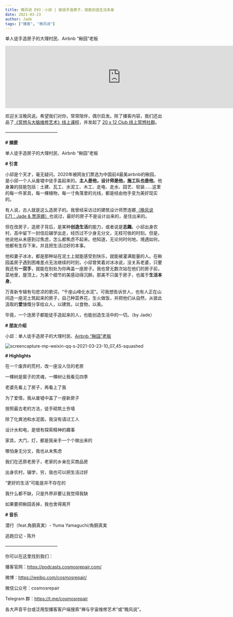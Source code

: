 ```yaml
---
title: 晚风说 E93：小邱 | 能徒手造房子，就能创造生活本身
date: 2021-03-23
author: Jade
tags: ["播客", "晚风说"]
---
```


单人徒手造房子的大理村民、Airbnb “楸园”老板

<!--more-->

<iframe src="https://player.fireside.fm/v2/trfV16OE+oasP396s?theme=light" width="740" height="200" frameborder="0" scrolling="no"></iframe>

欢迎关注晚风说。希望我们对你，常常陪伴，偶尔启发。除了播客内容，我们还出品了[《冥想与大脑维修艺术》线上课程](https://mp.weixin.qq.com/s?__biz=MzA5Nzk4MDMxMg==&mid=2247484680&idx=1&sn=2a5b8f1e1f1c1e6820adf5cc95d997fe&chksm=9099dfffa7ee56e9408aa248731e3e3e502c984ca1e577decc28d66d458f2e93a600dc6d6b40&scene=21#wechat_redirect)，并发起了 [20 x 12 Club 线上冥想社群](https://mp.weixin.qq.com/s?__biz=MzA5Nzk4MDMxMg==&mid=2247484834&idx=1&sn=ebd2c537b12e63baef2e9eaac505c26b&chksm=9099df55a7ee5643ab84485931d52082bbb2a6ee7078bdd536faf2cbbcb7bb22783aeaf13d4b&scene=21#wechat_redirect)。

————————————

**# 摘要**

单人徒手造房子的大理村民、Airbnb “楸园”老板

**# 引言**

小邱是个天才，毫无疑问。2020年被网友们票选为中国前4最美airbnb的楸园，是小邱一个人从废墟中徒手盖起来的。**主人是他，设计师是他，施工队也是他**。他身兼的技能包括：土建、瓦工、水泥工、木工、走电、走水、园艺、软装……这里的每一件家具，每一棵植物，每一寸角落里的光线，都是经由他手变为美好现实的。

有人说，古人就是这么造房子的。我曾经采访过的建筑设计师贾连娜[（晚风说 E71：Jade & 贾莲娜）](https://mp.weixin.qq.com/s/NOgza_WLh-JNgi8ykfyU-w)也说过，最好的房子不是设计出来的，是住出来的。

但在改房子，造房子背后，是某种**创造生活**的能力，或者说是**志趣**。小邱出身农村，高中留下一封信后辍学出走，经历过不少身无分文，无枝可依的时刻。但是，他说他从未感到过焦虑，怎么都焦虑不起来。他知道，无论何时何地，境遇如何，他都有生存下来，并且把生活过好的本事。

他和妻子冰冰，都是那种站在泥土上就能感受到快乐，就能被灌满能量的人。在楸园盖房子遇到困难差点无法继续的时刻，小邱曾笑着对冰冰说，没关系老婆，只要我还有**一双手**，就能在别处为你再盖一座房子。我也曾无数次站在他们的房子前，菜地里，屋顶上，为某个细节的美感动得沉醉。那美不只属于房子，也属于**生活本身**。

万青新专辑有句悲凉的歌词，“千座山峰化水泥”。可我想告诉世人，也有人正在山间造一座泥土筑起来的房子，自己种菜养花，生火做饭，并把他们从自然，从彼此汲取的**爱**慷慨分享给众人，以建筑，以食物，以美。

毕竟，一个连房子都能徒手造起来的人，也能创造生活中的一切。（by Jade）

**# 朋友介绍**

小邱：单人徒手造房子的大理村民、[Airbnb “楸园”老板](https://zh.airbnb.com/rooms/14348913?_set_bev_on_new_domain=1616464995_NzZjMjU2YjcwNTE2&source_impression_id=p3_1616465223_8r%2BLpkREwRSqsVCf)

![screencapture-mp-weixin-qq-s-2021-03-23-10_07_45-squashed](https://cosmosrepair-1257028016.cos.ap-beijing.myqcloud.com/uPic/screencapture-mp-weixin-qq-s-2021-03-23-10_07_45-squashed.jpg)

**# Highlights**

在一个废弃的荒村，改一座没人住的老房

一棵树是窗子的灵魂，一棵树让我看见四季

老婆先看上了房子，再看上了我

为了爱情，我从废墟中盖了一座新房子

按照最古老的方法，徒手砌筑土夯墙

除了化粪池和水泥面，我没有请过工人

设计水和电，是很有探索精神的趣事

家具，大门，灯，都是我亲手一个个做出来的

哪怕身无分文，我也从未焦虑

我们在还原老房子，老家的乡亲在买商品房

出身农村，辍学，穷，我也可以把生活过好

“更好的生活”可能是并不存在的

我什么都不缺，只是外界非要让我觉得我缺

如果要把楸园丢掉，我也舍得离开


**# 音乐**

潜行（feat.角銅真実）- Yuma Yamaguchi/角銅真実

逃跑日记 - 陈升

————————————

你可以在这里找到我们：

播客官网：https://podcasts.cosmosrepair.com/

微博：https://weibo.com/cosmosrepair/

微信公众号：cosmosrepair

Telegram 群：https://t.me/cosmosrepair

各大声音平台或泛用型播客客户端搜索“禅与宇宙维修艺术”或“晚风说”。